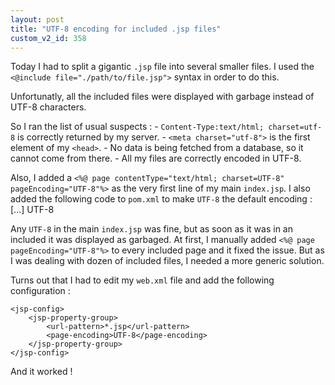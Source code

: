 ```yaml
---
layout: post
title: "UTF-8 encoding for included .jsp files"
custom_v2_id: 358
---
```


<p>Today I had to split a gigantic <code>.jsp</code> file into several smaller files. I used the <code>&lt;@include file="./path/to/file.jsp"&gt;</code> syntax in order to do this.</p>
<p>Unfortunatly, all the included files were displayed with garbage instead of UTF-8 characters.</p>
<p>So I ran the list of usual suspects : - <code>Content-Type:text/html; charset=utf-8</code> is correctly returned by my server. - <code>&lt;meta charset="utf-8"&gt;</code> is the first element of my <code>&lt;head&gt;</code>. - No data is being fetched from a database, so it cannot come from there. - All my files are correctly encoded in UTF-8.</p>
<p>Also, I added a <code>&lt;%@ page contentType="text/html; charset=UTF-8" pageEncoding="UTF-8"%&gt;</code> as the very first line of my main <code>index.jsp</code>. I also added the following code to <code>pom.xml</code> to make <code>UTF-8</code> the default encoding :              [...]         UTF-8</p>
<p>Any <code>UTF-8</code> in the main <code>index.jsp</code> was fine, but as soon as it was in an included it was displayed as garbaged. At first, I manually added <code>&lt;%@ page pageEncoding="UTF-8"%&gt;</code> to every included page and it fixed the issue. But as I was dealing with dozen of included files, I needed a more generic solution.</p>
<p>Turns out that I had to edit my <code>web.xml</code> file and add the following configuration :</p>
<pre><code>&lt;jsp-config&gt;
    &lt;jsp-property-group&gt;
        &lt;url-pattern&gt;*.jsp&lt;/url-pattern&gt;
        &lt;page-encoding&gt;UTF-8&lt;/page-encoding&gt;
    &lt;/jsp-property-group&gt;
&lt;/jsp-config&gt;
</code></pre>
<p>And it worked !</p>
